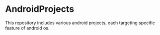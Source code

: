 # AndroidProjects
This repository includes various android projects, each targeting specific feature of android os.
